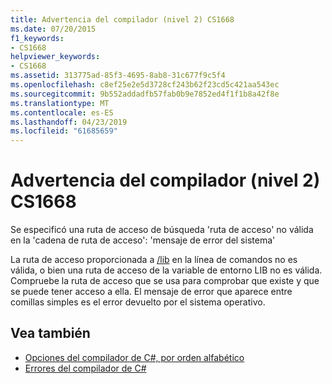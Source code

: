 ```yaml
---
title: Advertencia del compilador (nivel 2) CS1668
ms.date: 07/20/2015
f1_keywords:
- CS1668
helpviewer_keywords:
- CS1668
ms.assetid: 313775ad-85f3-4695-8ab8-31c677f9c5f4
ms.openlocfilehash: c8ef25e2e5d3728cf243b62f23cd5c421aa543ec
ms.sourcegitcommit: 9b552addadfb57fab0b9e7852ed4f1f1b8a42f8e
ms.translationtype: MT
ms.contentlocale: es-ES
ms.lasthandoff: 04/23/2019
ms.locfileid: "61685659"
---
```

# <a name="compiler-warning-level-2-cs1668"></a>Advertencia del compilador (nivel 2) CS1668
Se especificó una ruta de acceso de búsqueda 'ruta de acceso' no válida en la 'cadena de ruta de acceso': 'mensaje de error del sistema'  
  
 La ruta de acceso proporcionada a [/lib](../../csharp/language-reference/compiler-options/lib-compiler-option.md) en la línea de comandos no es válida, o bien una ruta de acceso de la variable de entorno LIB no es válida. Compruebe la ruta de acceso que se usa para comprobar que existe y que se puede tener acceso a ella. El mensaje de error que aparece entre comillas simples es el error devuelto por el sistema operativo.  
  
## <a name="see-also"></a>Vea también

- [Opciones del compilador de C#, por orden alfabético](../../csharp/language-reference/compiler-options/listed-alphabetically.md)
- [Errores del compilador de C#](../../csharp/language-reference/compiler-messages/index.md)
